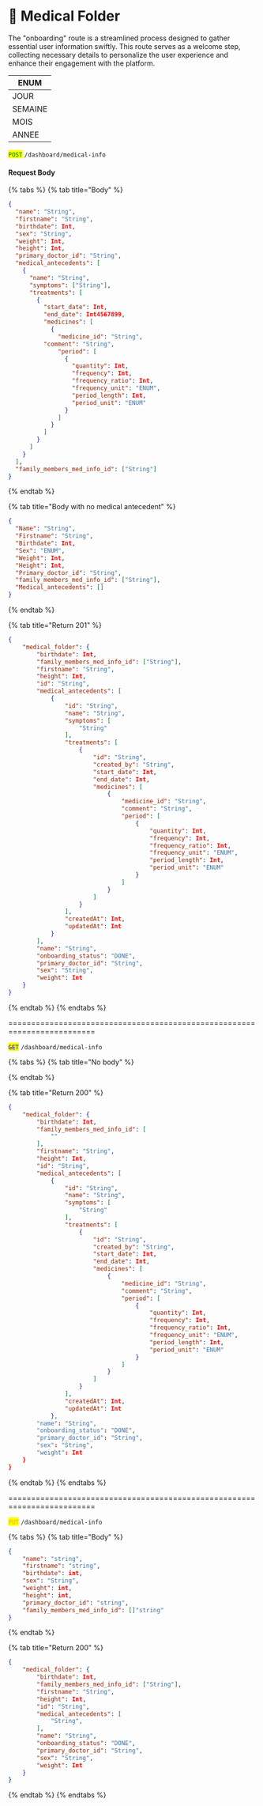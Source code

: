 # 📃 Medical Folder

The "onboarding" route is a streamlined process designed to gather essential user information swiftly. This route serves as a welcome step, collecting necessary details to personalize the user experience and enhance their engagement with the platform.



| ENUM    |
| ------- |
| JOUR    |
| SEMAINE |
| MOIS    |
| ANNEE   |





<mark style="color:green;">`POST`</mark> `/dashboard/medical-info`&#x20;

#### Request Body

{% tabs %}
{% tab title="Body" %}
```json
{
  "name": "String",
  "firstname": "String",
  "birthdate": Int,
  "sex": "String",
  "weight": Int,
  "height": Int,
  "primary_doctor_id": "String",
  "medical_antecedents": [
    {
      "name": "String",
      "symptoms": ["String"],
      "treatments": [
        {
          "start_date": Int,
          "end_date": Int4567899,
          "medicines": [
            {
              "medicine_id": "String",
	      "comment": "String",
              "period": [
                {
                  "quantity": Int,
                  "frequency": Int,
                  "frequency_ratio": Int,
                  "frequency_unit": "ENUM",
                  "period_length": Int,
                  "period_unit": "ENUM"
                }
              ]
            }
          ]
        }
      ]
    }
  ],
  "family_members_med_info_id": ["String"]
}
```
{% endtab %}

{% tab title="Body with no medical antecedent" %}
```json
{
  "Name": "String",
  "Firstname": "String",
  "Birthdate": Int,
  "Sex": "ENUM",
  "Weight": Int,
  "Height": Int,
  "Primary_doctor_id": "String",
  "family_members_med_info_id": ["String"],
  "Medical_antecedents": []
}
```
{% endtab %}

{% tab title="Return 201" %}
```json
{
	"medical_folder": {
		"birthdate": Int,
		"family_members_med_info_id": ["String"],
		"firstname": "String",
		"height": Int,
		"id": "String",
		"medical_antecedents": [
			{
				"id": "String",
				"name": "String",
				"symptoms": [
					"String"
				],
				"treatments": [
					{
						"id": "String",
						"created_by": "String",
						"start_date": Int,
						"end_date": Int,
						"medicines": [
							{
								"medicine_id": "String",
								"comment": "String",
								"period": [
									{
										"quantity": Int,
										"frequency": Int,
										"frequency_ratio": Int,
										"frequency_unit": "ENUM",
										"period_length": Int,
										"period_unit": "ENUM"
									}
								]
							}
						]
					}
				],
				"createdAt": Int,
				"updatedAt": Int
			}
		],
		"name": "String",
		"onboarding_status": "DONE",
		"primary_doctor_id": "String",
		"sex": "String",
		"weight": Int
	}
}
```
{% endtab %}
{% endtabs %}

\=========================================================================

<mark style="color:blue;">`GET`</mark> `/dashboard/medical-info`

{% tabs %}
{% tab title="No body" %}

{% endtab %}

{% tab title="Return 200" %}
```json
{
	"medical_folder": {
		"birthdate": Int,
		"family_members_med_info_id": [
			""
		],
		"firstname": "String",
		"height": Int,
		"id": "String",
		"medical_antecedents": [
			{
				"id": "String",
				"name": "String",
				"symptoms": [
					"String"
				],
				"treatments": [
					{
						"id": "String",
						"created_by": "String",
						"start_date": Int,
						"end_date": Int,
						"medicines": [
							{
								"medicine_id": "String",
								"comment": "String",
								"period": [
									{
										"quantity": Int,
										"frequency": Int,
										"frequency_ratio": Int,
										"frequency_unit": "ENUM",
										"period_length": Int,
										"period_unit": "ENUM"
									}
								]
							}
						]
					}
				],
				"createdAt": Int,
				"updatedAt": Int
			},
		"name": "String",
		"onboarding_status": "DONE",
		"primary_doctor_id": "String",
		"sex": "String",
		"weight": Int
	}
}
```
{% endtab %}
{% endtabs %}

\=========================================================================

<mark style="color:orange;">`PUT`</mark> `/dashboard/medical-info`

{% tabs %}
{% tab title="Body" %}
```json
{
	"name": "string",
	"firstname": "string",
	"birthdate": int,
	"sex": "String",
	"weight": int,
	"height": int,
	"primary_doctor_id": "string",
	"family_members_med_info_id": []"string"
}

```
{% endtab %}

{% tab title="Return 200" %}
```json
{
	"medical_folder": {
		"birthdate": Int,
		"family_members_med_info_id": ["String"],
		"firstname": "String",
		"height": Int,
		"id": "String",
		"medical_antecedents": [
			"String",
		],
		"name": "String",
		"onboarding_status": "DONE",
		"primary_doctor_id": "String",
		"sex": "String",
		"weight": Int
	}
}
```
{% endtab %}
{% endtabs %}
